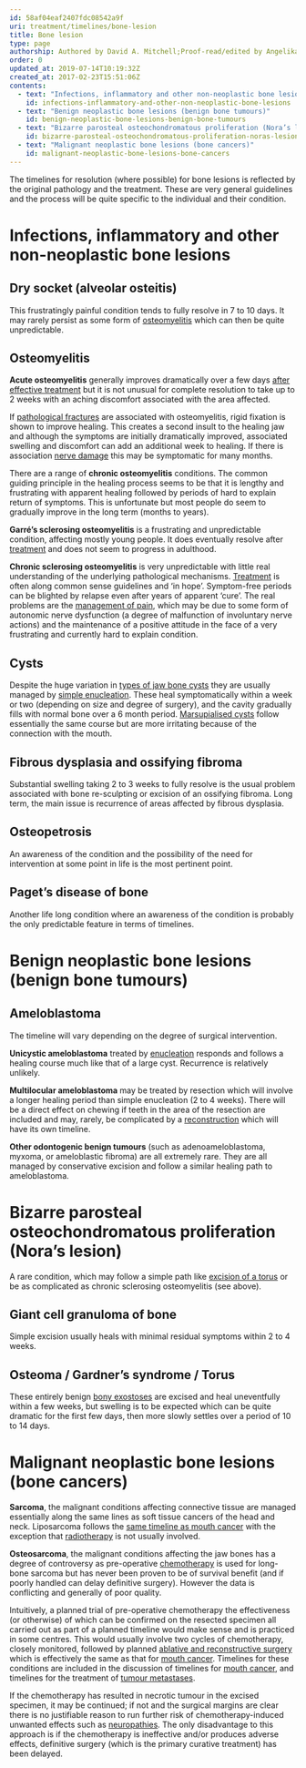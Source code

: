 ```yaml
---
id: 58af04eaf2407fdc08542a9f
uri: treatment/timelines/bone-lesion
title: Bone lesion
type: page
authorship: Authored by David A. Mitchell;Proof-read/edited by Angelika Sebald
order: 0
updated_at: 2019-07-14T10:19:32Z
created_at: 2017-02-23T15:51:06Z
contents:
  - text: "Infections, inflammatory and other non-neoplastic bone lesions"
    id: infections-inflammatory-and-other-non-neoplastic-bone-lesions
  - text: "Benign neoplastic bone lesions (benign bone tumours)"
    id: benign-neoplastic-bone-lesions-benign-bone-tumours
  - text: "Bizarre parosteal osteochondromatous proliferation (Nora’s lesion)"
    id: bizarre-parosteal-osteochondromatous-proliferation-noras-lesion
  - text: "Malignant neoplastic bone lesions (bone cancers)"
    id: malignant-neoplastic-bone-lesions-bone-cancers
---
```


<p>The timelines for resolution (where possible) for bone lesions
    is reflected by the original pathology and the treatment.
    These are very general guidelines and the process will be
    quite specific to the individual and their condition.</p>
<h1 id="infections-inflammatory-and-other-non-neoplastic-bone-lesions">Infections, inflammatory and other non-neoplastic bone lesions</h1>
<h2>Dry socket (alveolar osteitis)</h2>
<p>This frustratingly painful condition tends to fully resolve in
    7 to 10 days. It may rarely persist as some form of <a href="/diagnosis/a-z/bone-lesion/more-info">osteomyelitis</a>    which can then be quite unpredictable.</p>
<h2>Osteomyelitis</h2>
<p><strong>Acute osteomyelitis</strong> generally improves dramatically
    over a few days <a href="/treatment-surgery-bone-lesions">after effective treatment</a>    but it is not unusual for complete resolution to take up
    to 2 weeks with an aching discomfort associated with the
    area affected.</p>
<p>If <a href="/diagnosis/a-z/fracture">pathological fractures</a>    are associated with osteomyelitis, rigid fixation is shown
    to improve healing. This creates a second insult to the healing
    jaw and although the symptoms are initially dramatically
    improved, associated swelling and discomfort can add an additional
    week to healing. If there is association <a href="/diagnosis/a-z/neuropathies">nerve damage</a>    this may be symptomatic for many months.</p>
<p>There are a range of <strong>chronic osteomyelitis</strong> conditions.
    The common guiding principle in the healing process seems
    to be that it is lengthy and frustrating with apparent healing
    followed by periods of hard to explain return of symptoms.
    This is unfortunate but most people do seem to gradually
    improve in the long term (months to years).</p>
<p><strong>Garré’s sclerosing osteomyelitis</strong> is a frustrating
    and unpredictable condition, affecting mostly young people.
    It does eventually resolve after <a href="/treatment/surgery/bone-lesion/more-info">treatment</a>    and does not seem to progress in adulthood.</p>
<p><strong>Chronic sclerosing osteomyelitis</strong> is very unpredictable
    with little real understanding of the underlying pathological
    mechanisms. <a href="/treatment/surgery/bone-lesion/more-info">Treatment</a>    is often along common sense guidelines and ‘in hope’. Symptom-free
    periods can be blighted by relapse even after years of apparent
    ‘cure’. The real problems are the <a href="/treatment/other/medication/pain">management of pain</a>,
    which may be due to some form of autonomic nerve dysfunction
    (a degree of malfunction of involuntary nerve actions) and
    the maintenance of a positive attitude in the face of a very
    frustrating and currently hard to explain condition.</p>
<h2>Cysts</h2>
<p>Despite the huge variation in <a href="/diagnosis/a-z/cyst">types of jaw bone cysts</a>    they are usually managed by <a href="/treatment/surgery/cyst/more-info">simple enucleation</a>.
    These heal symptomatically within a week or two (depending
    on size and degree of surgery), and the cavity gradually
    fills with normal bone over a 6 month period. <a href="/treatment/surgery/cyst/more-info">Marsupialised cysts</a>    follow essentially the same course but are more irritating
    because of the connection with the mouth.</p>
<h2>Fibrous dysplasia and ossifying fibroma</h2>
<p>Substantial swelling taking 2 to 3 weeks to fully resolve is
    the usual problem associated with bone re-sculpting or excision
    of an ossifying fibroma. Long term, the main issue is recurrence
    of areas affected by fibrous dysplasia.</p>
<h2>Osteopetrosis</h2>
<p>An awareness of the condition and the possibility of the need
    for intervention at some point in life is the most pertinent
    point.</p>
<h2>Paget’s disease of bone</h2>
<p>Another life long condition where an awareness of the condition
    is probably the only predictable feature in terms of timelines.</p>
<h1 id="benign-neoplastic-bone-lesions-benign-bone-tumours">Benign neoplastic bone lesions (benign bone tumours)</h1>
<h2>Ameloblastoma</h2>
<p>The timeline will vary depending on the degree of surgical intervention.</p>
<p><strong>Unicystic ameloblastoma</strong> treated by <a href="/treatment/surgery/cyst/more-info">enucleation</a>    responds and follows a healing course much like that of a
    large cyst. Recurrence is relatively unlikely.</p>
<p><strong>Multilocular ameloblastoma</strong> may be treated by
    resection which will involve a longer healing period than
    simple enucleation (2 to 4 weeks). There will be a direct
    effect on chewing if teeth in the area of the resection are
    included and may, rarely, be complicated by a <a href="/treatment/surgery/reconstruction">reconstruction</a>    which will have its own timeline.</p>
<p><strong>Other odontogenic benign tumours</strong> (such as adenoameloblastoma,
    myxoma, or ameloblastic fibroma) are all extremely rare.
    They are all managed by conservative excision and follow
    a similar healing path to ameloblastoma.</p>
<h1 id="bizarre-parosteal-osteochondromatous-proliferation-noras-lesion">Bizarre parosteal osteochondromatous proliferation (Nora’s lesion)</h1>
<p>A rare condition, which may follow a simple path like <a href="/treatment/surgery/bone-lesion/more-info">excision of a torus</a>    or be as complicated as chronic sclerosing osteomyelitis
    (see above).</p>
<h2>Giant cell granuloma of bone</h2>
<p>Simple excision usually heals with minimal residual symptoms
    within 2 to 4 weeks.</p>
<h2>Osteoma / Gardner’s syndrome / Torus</h2>
<p>These entirely benign <a href="/diagnosis/a-z/bone-lesion">bony exostoses</a>    are excised and heal uneventfully within a few weeks, but
    swelling is to be expected which can be quite dramatic for
    the first few days, then more slowly settles over a period
    of 10 to 14 days.</p>
<h1 id="malignant-neoplastic-bone-lesions-bone-cancers">Malignant neoplastic bone lesions (bone cancers)</h1>
<p><strong>Sarcoma</strong>, the malignant conditions affecting
    connective tissue are managed essentially along the same
    lines as soft tissue cancers of the head and neck. Liposarcoma
    follows the <a href="/treatment/timelines/cancer/mouth-cancer">same timeline as mouth cancer</a>    with the exception that <a href="/treatment/radiotherapy">radiotherapy</a>    is not usually involved.</p>
<p><strong>Osteosarcoma</strong>, the malignant conditions affecting
    the jaw bones has a degree of controversy as pre-operative
    <a href="/treatment/chemotherapy">chemotherapy</a> is used
    for long-bone sarcoma but has never been proven to be of
    survival benefit (and if poorly handled can delay definitive
    surgery). However the data is conflicting and generally of
    poor quality.</p>
<p>Intuitively, a planned trial of pre-operative chemotherapy the
    effectiveness (or otherwise) of which can be confirmed on
    the resected specimen all carried out as part of a planned
    timeline would make sense and is practiced in some centres.
    This would usually involve two cycles of chemotherapy, closely
    monitored, followed by planned <a href="/treatment/surgery/reconstruction">ablative and reconstructive surgery</a>    which is effectively the same as that for <a href="/treatment-suregery-mouth-cancer-level1">mouth cancer</a>.
    Timelines for these conditions are included in the discussion
    of timelines for <a href="/treatment/timelines/cancer/mouth-cancer">mouth cancer</a>,
    and timelines for the treatment of <a href="/treatment/timelines/tumour/metastases">tumour metastases</a>.</p>
<p>If the chemotherapy has resulted in necrotic tumour in the excised
    specimen, it may be continued; if not and the surgical margins
    are clear there is no justifiable reason to run further risk
    of chemotherapy-induced unwanted effects such as <a href="/diagnosis/a-z/neuropathies">neuropathies</a>.
    The only disadvantage to this approach is if the chemotherapy
    is ineffective and/or produces adverse effects, definitive
    surgery (which is the primary curative treatment) has been
    delayed.</p>
